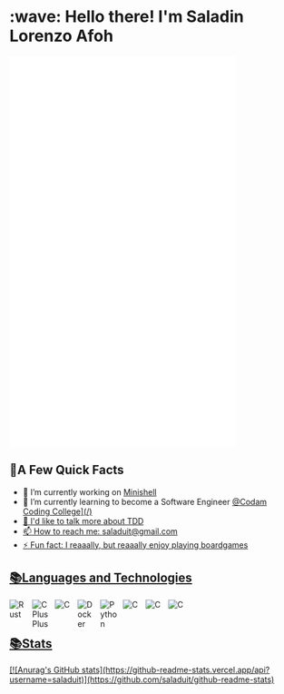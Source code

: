 <h1 align="left" id="macropower-title">:wave: Hello there! I'm Saladin Lorenzo Afoh</h1>
<img align="center" src="/github-metrics.svg" alt="Metrics" width="400">
<img align="center" src="/metrics.plugin.topics.icons.svg" alt="Metrics" width="400">
<h2>🐎A Few Quick Facts</h2>
<ul>
  <li>🔭 I’m currently working on <a href="https://github.com/saladuit/minishell">Minishell</a></li>
  <li>🌱 I’m currently learning to become a Software Engineer <a href="https://www.codam.nl">@Codam Coding College](/)</li>
  <li>💬 I'd like to talk more about TDD</li>
  <li>📫 How to reach me: <a href="mailto:saladuit@gmail.com">saladuit@gmail.com</li>
  <li>⚡ Fun fact: I reaaally, but reaaally enjoy playing boardgames</li>
</ul>
<h2>📚Languages and Technologies</h2>
  <img align="left" alt="Rust" width="30px" style="padding-right:10px" src="https://cdn.jsdelivr.net/gh/devicons/devicon/icons/rust/rust-original.svg"/>
  <img align="left" alt="CPlusPlus" width="30px" style="padding-right:10px" src="https://cdn.jsdelivr.net/gh/devicons/devicon/icons/cplusplus/cplusplus-plain.svg" />
  <img align="left" alt="C" width="30px" style="padding-right:10px" src="https://cdn.jsdelivr.net/gh/devicons/devicon/icons/c/c-plain.svg" />
  <img align="left" alt="Docker" width="30px" style="padding-right:10px" src="https://cdn.jsdelivr.net/gh/devicons/devicon/icons/docker/docker-plain-wordmark.svg" />
  <img align="left" alt="Python" width="30px" style="padding-right:10px" src="https://cdn.jsdelivr.net/gh/devicons/devicon/icons/python/python-original.svg" />
  <img align="left" alt="C" width="30px" style="padding-right:10px" src="https://cdn.jsdelivr.net/gh/devicons/devicon/icons/bash/bash-plain.svg" />
  <img align="left" alt="C" width="30px" style="padding-right:10px" src="https://cdn.jsdelivr.net/gh/devicons/devicon/icons/git/git-original.svg" />
  <img align="left" alt="C" width="30px" style="padding-right:10px" src="https://cdn.jsdelivr.net/gh/devicons/devicon/icons/linux/linux-original.svg" /> <br><br>
<h2>📚Stats</h2>
[![Anurag's GitHub stats](https://github-readme-stats.vercel.app/api?username=saladuit)](https://github.com/saladuit/github-readme-stats)
